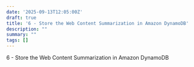 ```yaml
---
date: '2025-09-13T12:05:00Z'
draft: true
title: '6 - Store the Web Content Summarization in Amazon DynamoDB'
description: ""
summary: ""
tags: []
---
```


6 - Store the Web Content Summarization in Amazon DynamoDB